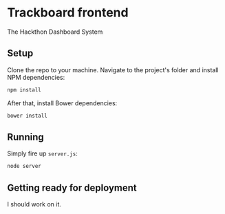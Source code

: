 # Trackboard frontend
The Hackthon Dashboard System

## Setup
Clone the repo to your machine. Navigate to the project's folder and install NPM dependencies:
```bash
npm install
```

After that, install Bower dependencies:
```bash
bower install
```

## Running
Simply fire up `server.js`:
```bash
node server
```

## Getting ready for deployment
I should work on it.